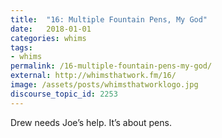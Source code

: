 ```yaml
---
title:  "16: Multiple Fountain Pens, My God"
date:   2018-01-01
categories: whims
tags:
- whims
permalink: /16-multiple-fountain-pens-my-god/
external: http://whimsthatwork.fm/16/
image: /assets/posts/whimsthatworklogo.jpg
discourse_topic_id: 2253
---
```

Drew needs Joe’s help. It’s about pens.
<!--more-->